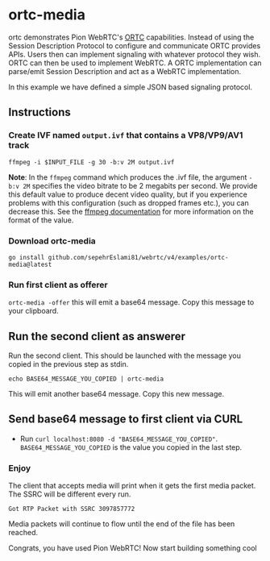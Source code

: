 # ortc-media
ortc demonstrates Pion WebRTC's [ORTC](https://ortc.org/) capabilities. Instead of using the Session Description Protocol
to configure and communicate ORTC provides APIs. Users then can implement signaling with whatever protocol they wish.
ORTC can then be used to implement WebRTC. A ORTC implementation can parse/emit Session Description and act as a WebRTC
implementation.

In this example we have defined a simple JSON based signaling protocol.

## Instructions
### Create IVF named `output.ivf` that contains a VP8/VP9/AV1 track
```
ffmpeg -i $INPUT_FILE -g 30 -b:v 2M output.ivf
```

**Note**: In the `ffmpeg` command which produces the .ivf file, the argument `-b:v 2M` specifies the video bitrate to be 2 megabits per second. We provide this default value to produce decent video quality, but if you experience problems with this configuration (such as dropped frames etc.), you can decrease this. See the [ffmpeg documentation](https://ffmpeg.org/ffmpeg.html#Options) for more information on the format of the value.


### Download ortc-media
```
go install github.com/sepehrEslami81/webrtc/v4/examples/ortc-media@latest
```

### Run first client as offerer
`ortc-media -offer` this will emit a base64 message. Copy this message to your clipboard.

## Run the second client as answerer
Run the second client. This should be launched with the message you copied in the previous step as stdin.

`echo BASE64_MESSAGE_YOU_COPIED | ortc-media`

This will emit another base64 message. Copy this new message.

## Send base64 message to first client via CURL

* Run `curl localhost:8080 -d "BASE64_MESSAGE_YOU_COPIED"`. `BASE64_MESSAGE_YOU_COPIED` is the value you copied in the last step.

### Enjoy
The client that accepts media will print when it gets the first media packet. The SSRC will be different every run.

```
Got RTP Packet with SSRC 3097857772
```

Media packets will continue to flow until the end of the file has been reached.

Congrats, you have used Pion WebRTC! Now start building something cool
